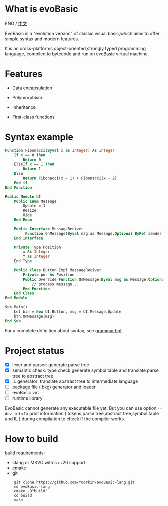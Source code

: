 # What is evoBasic
ENG / [中文](/README_CN.md)

EvoBasic is a "evolution version" of classic visual basic,which aims to offer simple syntax and modern features.

It is an cross-platforms,object-oriented,strongly typed programming language, compiled to bytecode and run on evoBasic virtual machine.


# Features

- Data encapsulation

- Polymorphism

- Inheritance

- First-class functions

# Syntax example

```vb
Function Fibonacci(Byval x as Integer) As Integer
	If x == 0 Then 
		Return 0
	ElseIf x == 1 Then
		Return 1
	Else
		Return Fibonacci(x - 1) + Fibonacci(x - 2)
	End if
End Function
```

```vb
Public Module UI
    Public Enum Message 
        Update = 1
        Resize
        Hide
    End Enum

    Public Interface MessageReciver
         Function OnMessage(Byval msg as Message,Optional ByRef sender as UIObject) As Boolean
    End Interface

    Private Type Position
        x As Integer
        Y as Integer
    End Type

    Public Class Button Impl MessageReciver
        Private pos As Position
        Public Override Function OnMessage(Byval msg as Message,Optional ByRef sender as UIObject) As Boolean
            // process message...
        End Function
    End Class
End Module

Sub Main()
    Let btn = New UI.Button, msg = UI.Message.Update
    btn.OnMessage(msg)
End Sub
```
For a complete definition about syntax, see [grammar.bnf](/doc/grammar.bnf).


# Project status

- [x] lexer and parser: generate parse tree
- [x] semantic check: type check,generate symbol table and translate parse tree to abstract tree
- [x] IL generator: translate abstract tree to intermediate language
- [ ] package file (.bkg) generator and loader
- [ ] evoBasic vm
- [ ] runtime library

EvoBasic cannot generate any executable file yet. But you can use option `--dev-info` to print information ( tokens,parse tree,abstract tree,symbol table and IL ) during compilation to check if the compiler works.

# How to build

build requirements:
- clang or MSVC with c++20 support
- cmake
- git

```
    git clone https://github.com/Yoorkin/evoBasic-lang.git
    cd evoBasic-lang
    cmake -B"build" .
    cd build
    make
```

